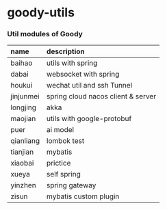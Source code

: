 # goody-utils

### Util modules of Goody

| name      | description                        |
|:----------|:-----------------------------------|
| baihao    | utils with spring                  |
| dabai     | websocket with spring              |
| houkui    | wechat util and ssh Tunnel         |
| jinjunmei | spring cloud nacos client & server |
| longjing  | akka                               |
| maojian   | utils with google-protobuf         |
| puer      | ai model                           |
| qianliang | lombok test                        |
| tianjian  | mybatis                               |
| xiaobai   | prictice                           |
| xueya     | self spring                        |
| yinzhen   | spring gateway                     |
| zisun     | mybatis custom plugin              |

